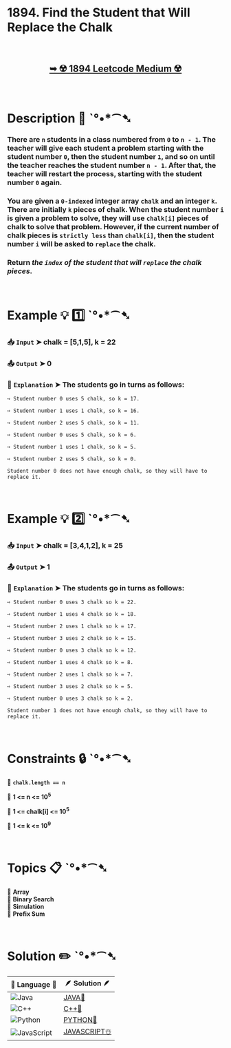# 1894. Find the Student that Will Replace the Chalk

</br>

<h2 align="center"> 

<a href="https://leetcode.com/problems/find-the-student-that-will-replace-the-chalk/description/?envType=daily-question&envId=2024-09-02"><strong>➥ ☢️ 1894 Leetcode Medium ☢️ </strong></a>
</h2>

</br>

# Description 📜 ˋ°•*⁀➷

### There are `n` students in a class numbered from `0` to `n - 1`. The teacher will give each student a problem starting with the student number `0`, then the student number `1`, and so on until the teacher reaches the student number `n - 1`. After that, the teacher will restart the process, starting with the student number `0` again.

### You are given a `0-indexed` integer array `chalk` and an integer `k`. There are initially `k` pieces of chalk. When the student number `i` is given a problem to solve, they will use `chalk[i]` pieces of chalk to solve that problem. However, if the current number of chalk pieces is `strictly less` than `chalk[i]`, then the student number `i` will be asked to `replace` the chalk.

### Return *the `index` of the student that will `replace` the chalk pieces*.

</br>

# Example 💡 1️⃣ ˋ°•*⁀➷

  ### 📥 `Input`  ➤  chalk = [5,1,5], k = 22

  ### 📤 `Output`  ➤ 0

  ### 🔦 `Explanation`  ➤ The students go in turns as follows:
    ➺ Student number 0 uses 5 chalk, so k = 17.

    ➺ Student number 1 uses 1 chalk, so k = 16.

    ➺ Student number 2 uses 5 chalk, so k = 11.

    ➺ Student number 0 uses 5 chalk, so k = 6.

    ➺ Student number 1 uses 1 chalk, so k = 5.

    ➺ Student number 2 uses 5 chalk, so k = 0.

    Student number 0 does not have enough chalk, so they will have to replace it.

</br>

# Example 💡 2️⃣ ˋ°•*⁀➷

  ### 📥 `Input` ➤ chalk = [3,4,1,2], k = 25

  ### 📤 `Output`  ➤ 1

  ### 🔦 `Explanation` ➤ The students go in turns as follows:
    ➺ Student number 0 uses 3 chalk so k = 22.

    ➺ Student number 1 uses 4 chalk so k = 18.

    ➺ Student number 2 uses 1 chalk so k = 17.

    ➺ Student number 3 uses 2 chalk so k = 15.

    ➺ Student number 0 uses 3 chalk so k = 12.

    ➺ Student number 1 uses 4 chalk so k = 8.

    ➺ Student number 2 uses 1 chalk so k = 7.

    ➺ Student number 3 uses 2 chalk so k = 5.

    ➺ Student number 0 uses 3 chalk so k = 2.

    Student number 1 does not have enough chalk, so they will have to replace it.


</br>

# Constraints 🔒 ˋ°•*⁀➷

🔹 **`chalk.length == n`** </br>

🔹 **1 <= n <= 10<sup>5</sup>** </br>

🔹 **1 <= chalk[i] <= 10<sup>5</sup>** </br>

🔹 **1 <= k <= 10<sup>9</sup>** </br>

</br>

# Topics 📋 ˋ°•*⁀➷

🔸 **Array**  </br>
🔸 **Binary Search**  </br>
🔸 **Simulation**  </br>
🔸 **Prefix Sum**  </br>

</br>

# Solution ✏️ ˋ°•*⁀➷

| 📒 Language 📒  | 🪶 Solution 🪶 |
| ------------- | ------------- |
|  ![Java](https://img.shields.io/badge/java-%23ED8B00.svg?style=for-the-badge&logo=openjdk&logoColor=white)  | [JAVA🍁](https://github.com/Prakhar-002/LEETCODE/blob/main/%F0%9F%93%9C%20Daily%20Challange%20%F0%9F%92%A1/09%20September%20%F0%9F%8D%82%202024/02%20-%2009%20-%202024%20---%201894.%20Find%20the%20Student%20that%20Will%20Replace%20the%20Chalk%20%E2%98%83%EF%B8%8F%20%F0%9F%8D%81%20%F0%9F%8D%B0%20%F0%9F%8E%B2/%F0%9F%8D%81JAVA-1894-FindTheStudentThatWillReplaceTheChalk.java) |
|  ![C++](https://img.shields.io/badge/c++-%2300599C.svg?style=for-the-badge&logo=c%2B%2B&logoColor=white)  | [C++🎲](https://github.com/Prakhar-002/LEETCODE/blob/main/%F0%9F%93%9C%20Daily%20Challange%20%F0%9F%92%A1/09%20September%20%F0%9F%8D%82%202024/02%20-%2009%20-%202024%20---%201894.%20Find%20the%20Student%20that%20Will%20Replace%20the%20Chalk%20%E2%98%83%EF%B8%8F%20%F0%9F%8D%81%20%F0%9F%8D%B0%20%F0%9F%8E%B2/%F0%9F%8E%B2CPP-1894-FindTheStudentThatWillReplaceTheChalk.cpp)  |
|  ![Python](https://img.shields.io/badge/python-3670A0?style=for-the-badge&logo=python&logoColor=ffdd54)    | [PYTHON🍰](https://github.com/Prakhar-002/LEETCODE/blob/main/%F0%9F%93%9C%20Daily%20Challange%20%F0%9F%92%A1/09%20September%20%F0%9F%8D%82%202024/02%20-%2009%20-%202024%20---%201894.%20Find%20the%20Student%20that%20Will%20Replace%20the%20Chalk%20%E2%98%83%EF%B8%8F%20%F0%9F%8D%81%20%F0%9F%8D%B0%20%F0%9F%8E%B2/%F0%9F%8D%B0PYTHON-1894-FindTheStudentThatWillReplaceTheChalk.py) |
| ![JavaScript](https://img.shields.io/badge/javascript-%23323330.svg?style=for-the-badge&logo=javascript&logoColor=%23F7DF1E)   | [JAVASCRIPT☃️](https://github.com/Prakhar-002/LEETCODE/blob/main/%F0%9F%93%9C%20Daily%20Challange%20%F0%9F%92%A1/09%20September%20%F0%9F%8D%82%202024/02%20-%2009%20-%202024%20---%201894.%20Find%20the%20Student%20that%20Will%20Replace%20the%20Chalk%20%E2%98%83%EF%B8%8F%20%F0%9F%8D%81%20%F0%9F%8D%B0%20%F0%9F%8E%B2/%E2%98%83%EF%B8%8FJAVASCRIPT-1894-FindTheStudentThatWillReplaceTheChalk.js) |

